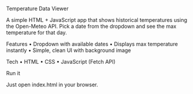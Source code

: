 Temperature Data Viewer

A simple HTML + JavaScript app that shows historical temperatures using the Open-Meteo API.
Pick a date from the dropdown and see the max temperature for that day.

Features
	•	Dropdown with available dates
	•	Displays max temperature instantly
	•	Simple, clean UI with background image

Tech
	•	HTML
	•	CSS
	•	JavaScript (Fetch API)

Run it

Just open index.html in your browser.
